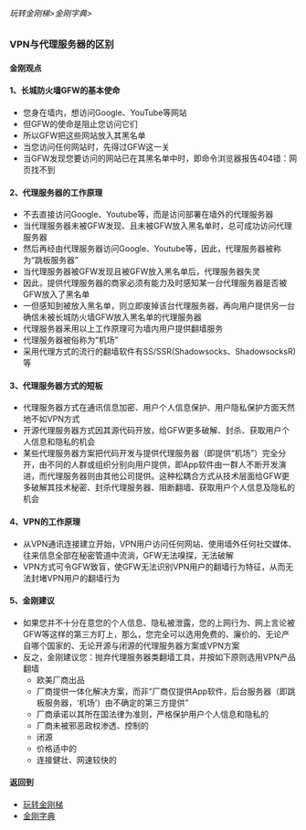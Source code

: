 ###### 玩转金刚梯>金刚字典>
### VPN与代理服务器的区别
#### 金刚观点
#### 1、长城防火墙GFW的基本使命
  - 您身在墙内，想访问Google、YouTube等网站
  - 但GFW的使命是阻止您访问它们
  - 所以GFW把这些网站放入其黑名单
  - 当您访问任何网站时，先得过GFW这一关
  - 当GFW发现您要访问的网站已在其黑名单中时，即命令浏览器报告404错：网页找不到
#### 2、代理服务器的工作原理
  - 不去直接访问Google、Youtube等，而是访问部署在墙外的代理服务器
  - 当代理服务器未被GFW发现、且未被GFW放入黑名单时，总可成功访问代理服务器
  - 然后再经由代理服务器访问Google、Youtube等，因此，代理服务器被称为“跳板服务器”
  - 当代理服务器被GFW发现且被GFW放入黑名单后，代理服务器失灵
  - 因此，提供代理服务器的商家必须有能力及时感知某一台代理服务器是否被GFW放入了黑名单
  - 一但感知到被放入黑名单，则立即废掉该台代理服务器，再向用户提供另一台确信未被长城防火墙GFW放入黑名单的代理服务器
  - 代理服务器釆用以上工作原理可为墙内用户提供翻墙服务
  - 代理服务器被俗称为“机场”
  - 采用代理方式的流行的翻墙软件有SS/SSR(Shadowsocks、ShadowsocksR)等

#### 3、代理服务器方式的短板
- 代理服务器方式在通讯信息加密、用户个人信息保护、用户隐私保护方面天然地不如VPN方式
- 开源代理服务器方式因其源代码开放，给GFW更多破解、封杀、获取用户个人信息和隐私的机会
- 某些代理服务器方案把代码开发与提供代理服务器（即提供“机场”）完全分开，由不同的人群或组织分别向用户提供，即App软件由一群人不断开发演进，而代理服务器则由其他公司提供。这种松耦合方式从技术层面给GFW更多破解其技术秘密、封杀代理服务器、阻断翻墙、获取用户个人信息及隐私的机会

#### 4、VPN的工作原理
- 从VPN通讯连接建立开始，VPN用户访问任何网站、使用墙外任何社交媒体、往来信息全部在秘密管道中流淌，GFW无法嗅探，无法破解
- VPN方式可令GFW致盲，使GFW无法识别VPN用户的翻墙行为特征，从而无法封堵VPN用户的翻墙行为

#### 5、金刚建议
- 如果您并不十分在意您的个人信息、隐私被泄露，您的上网行为、网上言论被GFW等这样的第三方盯上，那么，您完全可以选用免费的、廉价的、无论产自哪个国家的、无论开源与闭源的代理服务器方案或VPN方案
- 反之，金刚建议您：抛弃代理服务器类翻墙工具，并按如下原则选用VPN产品翻墙
  - 欧美厂商出品
  - 厂商提供一体化解决方案，而非“厂商仅提供App软件，后台服务器（即跳板服务器，‘机场’）由不确定的第三方提供”
  - 厂商承诺以其所在国法律为准则，严格保护用户个人信息和隐私的
  - 厂商未被邪恶政权渗透、控制的
  - 闭源
  - 价格适中的
  - 连接健壮、网速较快的

#### 返回到
- [玩转金刚梯](https://github.com/a2zitpro/web/blob/master/LadderFree/A.md)
- [金刚字典](https://github.com/a2zitpro/web/blob/master/LadderFree/kkDictionary/KKDictionary.md)
